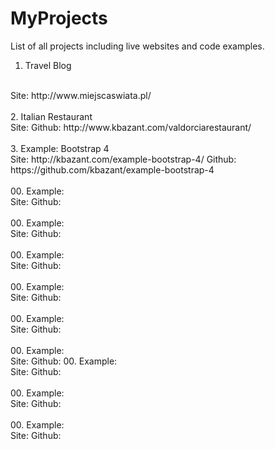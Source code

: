 # MyProjects
List of all projects including live websites and code examples.
<br />
1. Travel Blog 
<br />
Site: http://www.miejscaswiata.pl/
<br />
<br />
2. Italian Restaurant
<br />
Site: Github: http://www.kbazant.com/valdorciarestaurant/
<br />
<br />
3. Example: Bootstrap 4
<br />
Site: http://kbazant.com/example-bootstrap-4/ Github: https://github.com/kbazant/example-bootstrap-4
<br />
<br />
00. Example: 
<br />
Site: Github:
<br />
<br />
00. Example: 
<br />
Site: Github:
<br />
<br />
00. Example: 
<br />
Site: Github:
<br />
<br />
00. Example: 
<br />
Site: Github:
<br />
<br />
00. Example: 
<br />
Site: Github:
<br />
<br />
00. Example: 
<br />
Site: Github:
00. Example: 
<br />
Site: Github:
<br />
<br />
00. Example: 
<br />
Site: Github:
<br />
<br />
00. Example: 
<br />
Site: Github:
